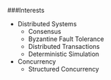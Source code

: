 ###Interests
+ Distributed Systems
    - Consensus
    - Byzantine Fault Tolerance
    - Distributed Transactions
    - Deterministic Simulation
+ Concurrency
    - Structured Concurrency

